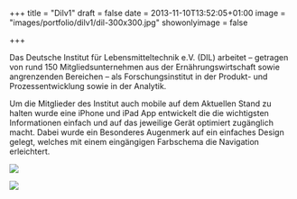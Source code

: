 +++
title = "Dilv1"
draft = false
date = 2013-11-10T13:52:05+01:00
image = "images/portfolio/dilv1/dil-300x300.jpg"
showonlyimage = false

+++

Das Deutsche Institut für Lebensmitteltechnik e.V. (DIL) arbeitet – getragen von rund 150 Mitgliedsunternehmen aus der Ernährungswirtschaft sowie angrenzenden Bereichen – als Forschungsinstitut in der Produkt- und Prozessentwicklung sowie in der Analytik.

Um die Mitglieder des Institut auch mobile auf dem Aktuellen Stand zu halten wurde eine iPhone und iPad App entwickelt die die wichtigsten Informationen einfach und auf das jeweilige Gerät optimiert zugänglich macht. Dabei wurde ein Besonderes Augenmerk auf ein einfaches Design gelegt, welches mit einem eingängigen Farbschema die Navigation erleichtert.

![](images/portfolio/dilv1/iphone_black_angle1-1024x1024.png)

![](images/portfolio/dilv1/iphone_black_side2-1024x1024.png)